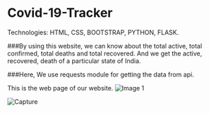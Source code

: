 # Covid-19-Tracker

Technologies: HTML, CSS, BOOTSTRAP, PYTHON, FLASK.

###By using this website, we can know about the total active, total confirmed, total deaths and total recovered. And we get the active, recovered, death of a particular state of India.

###Here, We use requests module for getting the data from api.

This is the web page of our website.
![Image 1](https://user-images.githubusercontent.com/90758723/152943413-433982fb-afbe-4121-91e2-44c8f6e67434.png)



![Capture](https://user-images.githubusercontent.com/90758723/152946227-419ad569-6f7c-4d9c-85c5-c0dcda0b09ea.PNG)
